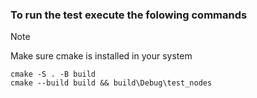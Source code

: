 ### To run the test execute the folowing commands

> [!NOTE]
> Make sure cmake is installed in your system

```
cmake -S . -B build
cmake --build build && build\Debug\test_nodes
```

